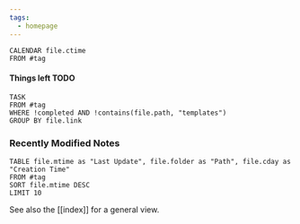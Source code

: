 ```yaml
---
tags:
  - homepage
---
```


```dataview
CALENDAR file.ctime
FROM #tag 
```

#### Things left TODO

```dataview
TASK
FROM #tag 
WHERE !completed AND !contains(file.path, "templates")
GROUP BY file.link
```

### Recently Modified Notes
```dataview
TABLE file.mtime as "Last Update", file.folder as "Path", file.cday as "Creation Time"
FROM #tag
SORT file.mtime DESC
LIMIT 10
```


See also the [[index]] for a general view.

